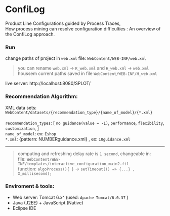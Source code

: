 # ConfiLog
Product Line Configurations guided by Process Traces,<br>
How process mining can resolve configuration difficulties : An overview of the ConfiLog approach.

### Run
change paths of project in `web.xml` file: `WebContent/WEB-INF/web.xml`<br>
> you can rename `web.xml` -> `K_web.xml` and `H_web.xml` -> `web.xml`<br>
> houssem current paths saved in file `WebContent/WEB-INF/H_web.xml`<br>

live server: http://localhost:8080/SPLOT/


### Recommendation Algorithm:
XML data sets: `WebContent/datasets/{recommendation_type}/{name_of_model}/{*.xml}`<br><br>
`recommendation_types`: [ `no guidance(value = -1)`, `performance`, `flexibility`, `customization`, ]<br>
`name_of_model`: ex: `Eshop`<br>
`*.xml`: {pattern: NUMBERguidance.xml} , ex: `10guidance.xml`<br>
<hr>

> computing and refreshing delay rate is `1 second`, changeable in:<br>
> file: `WebContent/WEB-INF/templates/interactive_configuration_main2.ftl`<br>
> function: `algoProcess(){ }` -> `setTimeout(() => {...} , X_millisecond);`<br>


### Enviroment & tools:
- Web server: Tomcat 6.x^ (used: `Apache Tomcat/6.0.37` )
- Java (J2EE) + JavaScript (Native)
- Eclipse IDE
